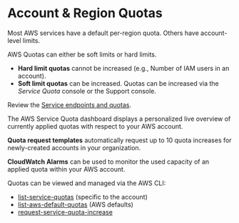 # Account & Region Quotas

Most AWS services have a default per-region quota. Others have account-level limits.

AWS Quotas can either be soft limits or hard limits.
- **Hard limit quotas** cannot be increased (e.g., Number of IAM users in an account).
- **Soft limit quotas** can be increased. Quotas can be increased via the *Service Quota* console or the Support console.

Review the [Service endpoints and quotas](https://docs.aws.amazon.com/general/latest/gr/aws-service-information.html).

The AWS Service Quota dashboard displays a personalized live overview of currently applied quotas with respect to your AWS account.

**Quota request templates** automatically request up to 10 quota increases for newly-created accounts in your organization.

**CloudWatch Alarms** can be used to monitor the used capacity of an applied quota within your AWS account.

Quotas can be viewed and managed via the AWS CLI:
- [list-service-quotas](https://awscli.amazonaws.com/v2/documentation/api/latest/reference/service-quotas/list-service-quotas.html) (specific to the account)
- [list-aws-default-quotas](https://awscli.amazonaws.com/v2/documentation/api/latest/reference/service-quotas/list-aws-default-service-quotas.html) (AWS defaults)
- [request-service-quota-increase](https://awscli.amazonaws.com/v2/documentation/api/latest/reference/service-quotas/request-service-quota-increase.html)
